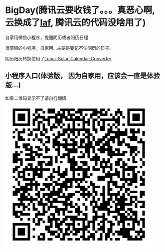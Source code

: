 # BigDay(腾讯云要收钱了。。。真恶心啊, 云换成了[laf](https://github.com/labring/laf), 腾讯云的代码没啥用了)
自家用微信小程序，提醒阴历或者阳历日程

很简陋的小程序，自家用...主要是要记不住阴历的日子。

阴历阳历转换使用了[Lunar-Solar-Calendar-Converter](https://github.com/isee15/Lunar-Solar-Calendar-Converter)

## 小程序入口(体验版， 因为自家用，应该会一直是体验版...)
如果二维码显示不了请自行翻墙
![](https://github.com/shady831213/BigDay/blob/master/bigday.jpg)
